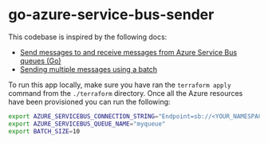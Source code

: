 # go-azure-service-bus-sender

This codebase is inspired by the following docs:

- [Send messages to and receive messages from Azure Service Bus queues (Go)](https://docs.microsoft.com/azure/service-bus-messaging/service-bus-go-how-to-use-queues?tabs=bash)
- [Sending multiple messages using a batch](https://pkg.go.dev/github.com/Azure/azure-sdk-for-go/sdk/messaging/azservicebus@v1.1.0#readme-sending-multiple-messages-using-a-batch)

To run this app locally, make sure you have ran the `terraform apply` command from the `./terraform` directory. Once all the Azure resources have been provisioned you can run the following:

```bash
export AZURE_SERVICEBUS_CONNECTION_STRING="Endpoint=sb://<YOUR_NAMESPACE>.servicebus.windows.net/;SharedAccessKeyName=RootManageSharedAccessKey;SharedAccessKey=<YOUR_SHARED_ACCESS_KEY>"
export AZURE_SERVICEBUS_QUEUE_NAME="myqueue"
export BATCH_SIZE=10
```
